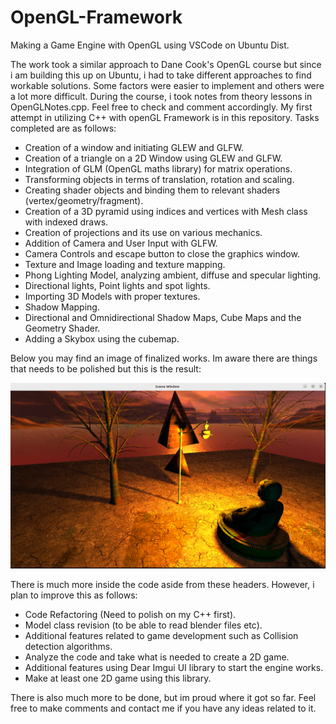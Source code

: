 # OpenGL-Framework
Making a Game Engine with OpenGL using VSCode on Ubuntu Dist.


The work took a similar approach to Dane Cook's OpenGL course but since i am building this up on Ubuntu, i had to take different approaches to find workable solutions. Some factors were easier to implement and others were a lot more difficult. During the course, i took notes from theory lessons in OpenGLNotes.cpp. Feel free to check and comment accordingly.
My first attempt in utilizing C++ with openGL Framework is in this repository. Tasks completed are as follows:

- Creation of a window and initiating GLEW and GLFW.
- Creation of a triangle on a 2D Window using GLEW and GLFW.
- Integration of GLM (OpenGL maths library) for matrix operations.
- Transforming objects in terms of translation, rotation and scaling.
- Creating shader objects and binding them to relevant shaders (vertex/geometry/fragment).
- Creation of a 3D pyramid using indices and vertices with Mesh class with indexed draws.
- Creation of projections and its use on various mechanics.
- Addition of Camera and User Input with GLFW.
- Camera Controls and escape button to close the graphics window.
- Texture and Image loading and texture mapping.
- Phong Lighting Model, analyzing ambient, diffuse and specular lighting.
- Directional lights, Point lights and spot lights.
- Importing 3D Models with proper textures.
- Shadow Mapping.
- Directional and Omnidirectional Shadow Maps, Cube Maps and the Geometry Shader.
- Adding a Skybox using the cubemap.

Below you may find an image of finalized works. Im aware there are things that needs to be polished but this is the result:

<img src="Images/OpenGL1.png" alt="OpenGL Screenshot">

There is much more inside the code aside from these headers. However, i plan to improve this as follows:

- Code Refactoring (Need to polish on my C++ first).
- Model class revision (to be able to read blender files etc).
- Additional features related to game development such as Collision detection algorithms.
- Analyze the code and take what is needed to create a 2D game.
- Additional features using Dear Imgui UI library to start the engine works.
- Make at least one 2D game using this library.

There is also much more to be done, but im proud where it got so far.
Feel free to make comments and contact me if you have any ideas related to it.
